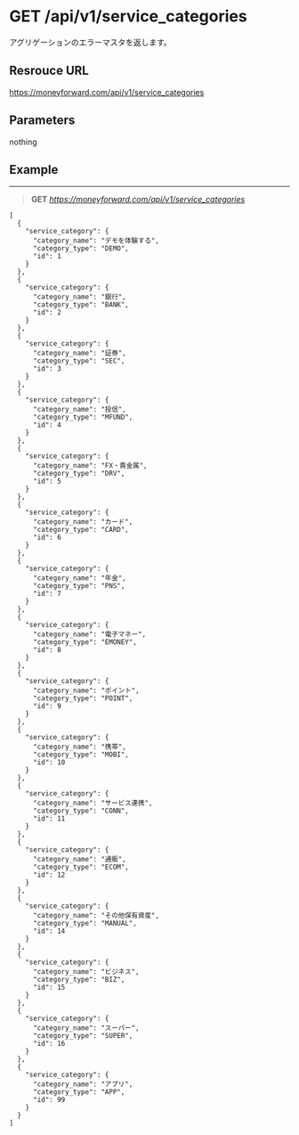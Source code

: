 # GET /api/v1/service_categories

アグリゲーションのエラーマスタを返します。

## Resrouce URL
https://moneyforward.com/api/v1/service_categories

## Parameters

nothing

## Example
*** 
> **GET** *https://moneyforward.com/api/v1/service_categories*

    [
      {
        "service_category": {
          "category_name": "デモを体験する",
          "category_type": "DEMO",
          "id": 1
        }
      },
      {
        "service_category": {
          "category_name": "銀行",
          "category_type": "BANK",
          "id": 2
        }
      },
      {
        "service_category": {
          "category_name": "証券",
          "category_type": "SEC",
          "id": 3
        }
      },
      {
        "service_category": {
          "category_name": "投信",
          "category_type": "MFUND",
          "id": 4
        }
      },
      {
        "service_category": {
          "category_name": "FX・貴金属",
          "category_type": "DRV",
          "id": 5
        }
      },
      {
        "service_category": {
          "category_name": "カード",
          "category_type": "CARD",
          "id": 6
        }
      },
      {
        "service_category": {
          "category_name": "年金",
          "category_type": "PNS",
          "id": 7
        }
      },
      {
        "service_category": {
          "category_name": "電子マネー",
          "category_type": "EMONEY",
          "id": 8
        }
      },
      {
        "service_category": {
          "category_name": "ポイント",
          "category_type": "POINT",
          "id": 9
        }
      },
      {
        "service_category": {
          "category_name": "携帯",
          "category_type": "MOBI",
          "id": 10
        }
      },
      {
        "service_category": {
          "category_name": "サービス連携",
          "category_type": "CONN",
          "id": 11
        }
      },
      {
        "service_category": {
          "category_name": "通販",
          "category_type": "ECOM",
          "id": 12
        }
      },
      {
        "service_category": {
          "category_name": "その他保有資産",
          "category_type": "MANUAL",
          "id": 14
        }
      },
      {
        "service_category": {
          "category_name": "ビジネス",
          "category_type": "BIZ",
          "id": 15
        }
      },
      {
        "service_category": {
          "category_name": "スーパー",
          "category_type": "SUPER",
          "id": 16
        }
      },
      {
        "service_category": {
          "category_name": "アプリ",
          "category_type": "APP",
          "id": 99
        }
      }
    ]